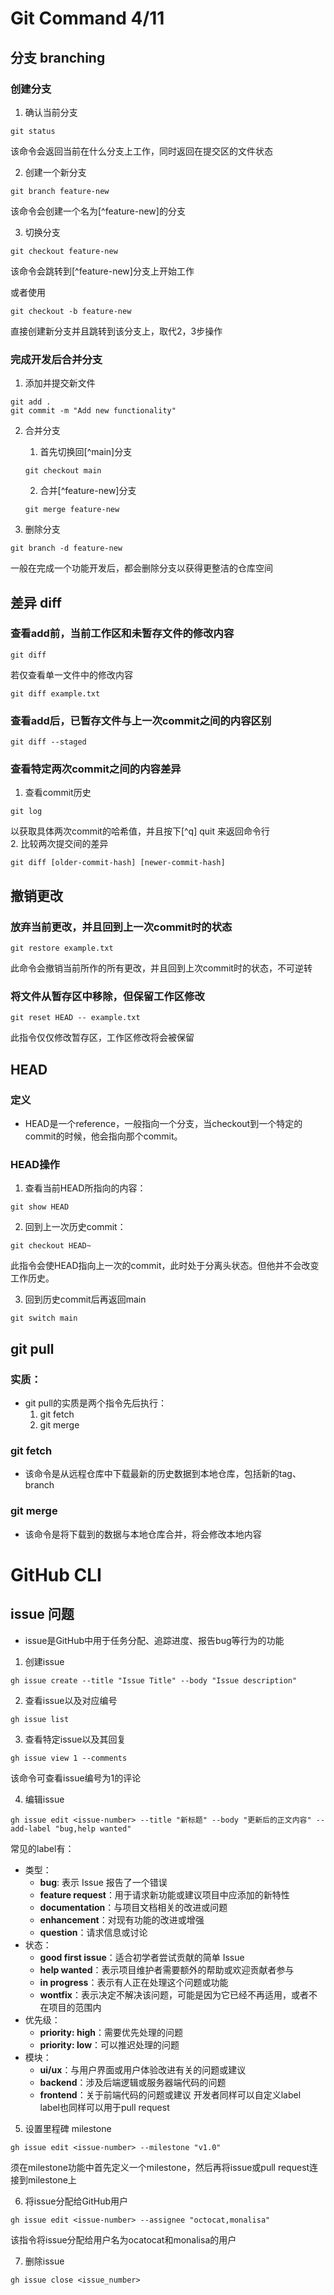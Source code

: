 # Git Command 4/11

## 分支 branching
### 创建分支
1. 确认当前分支
```
git status
```
该命令会返回当前在什么分支上工作，同时返回在提交区的文件状态

2. 创建一个新分支
```
git branch feature-new
```
该命令会创建一个名为[^feature-new]的分支

3. 切换分支
```
git checkout feature-new
```
该命令会跳转到[^feature-new]分支上开始工作

或者使用
```
git checkout -b feature-new
```
直接创建新分支并且跳转到该分支上，取代2，3步操作

### 完成开发后合并分支
1. 添加并提交新文件
```
git add .
git commit -m "Add new functionality"
```

2. 合并分支
    1. 首先切换回[^main]分支
    ```
    git checkout main
    ```
    2. 合并[^feature-new]分支
    ```
    git merge feature-new
    ```

3. 删除分支
```
git branch -d feature-new
```
一般在完成一个功能开发后，都会删除分支以获得更整洁的仓库空间


## 差异 diff
### 查看add前，当前工作区和未暂存文件的修改内容
```
git diff
```
若仅查看单一文件中的修改内容
```
git diff example.txt
```

### 查看add后，已暂存文件与上一次commit之间的内容区别
```
git diff --staged
```

### 查看特定两次commit之间的内容差异
1. 查看commit历史
```
git log
```
以获取具体两次commit的哈希值，并且按下[^q] quit 来返回命令行  
2. 比较两次提交间的差异
```
git diff [older-commit-hash] [newer-commit-hash]
```

## 撤销更改
### 放弃当前更改，并且回到上一次commit时的状态
```
git restore example.txt
```
此命令会撤销当前所作的所有更改，并且回到上次commit时的状态，不可逆转

### 将文件从暂存区中移除，但保留工作区修改
```
git reset HEAD -- example.txt
```
此指令仅仅修改暂存区，工作区修改将会被保留

## HEAD
### 定义
* HEAD是一个reference，一般指向一个分支，当checkout到一个特定的commit的时候，他会指向那个commit。
### HEAD操作
1. 查看当前HEAD所指向的内容：
```
git show HEAD
```
2. 回到上一次历史commit：
```
git checkout HEAD~
```
此指令会使HEAD指向上一次的commit，此时处于分离头状态。但他并不会改变工作历史。

3. 回到历史commit后再返回main
```
git switch main
```

## git pull
### 实质：
* git pull的实质是两个指令先后执行：
    1. git fetch
    2. git merge

### git fetch
* 该命令是从远程仓库中下载最新的历史数据到本地仓库，包括新的tag、branch

### git merge
* 该命令是将下载到的数据与本地仓库合并，将会修改本地内容

# GitHub CLI
## issue 问题
* issue是GitHub中用于任务分配、追踪进度、报告bug等行为的功能
1. 创建issue
```
gh issue create --title "Issue Title" --body "Issue description"
```

2. 查看issue以及对应编号
```
gh issue list
```

3. 查看特定issue以及其回复
```
gh issue view 1 --comments
```
该命令可查看issue编号为1的评论

4. 编辑issue
```
gh issue edit <issue-number> --title "新标题" --body "更新后的正文内容" --add-label "bug,help wanted"
```
常见的label有：
* 类型：
    * **bug**: 表示 Issue 报告了一个错误
    * **feature request**：用于请求新功能或建议项目中应添加的新特性
    * **documentation**：与项目文档相关的改进或问题
    * **enhancement**：对现有功能的改进或增强
    * **question**：请求信息或讨论
* 状态：
    * **good first issue**：适合初学者尝试贡献的简单 Issue
    * **help wanted**：表示项目维护者需要额外的帮助或欢迎贡献者参与
    * **in progress**：表示有人正在处理这个问题或功能
    * **wontfix**：表示决定不解决该问题，可能是因为它已经不再适用，或者不在项目的范围内
* 优先级：
    * **priority: high**：需要优先处理的问题
    * **priority: low**：可以推迟处理的问题
* 模块：
    * **ui/ux**：与用户界面或用户体验改进有关的问题或建议
    * **backend**：涉及后端逻辑或服务器端代码的问题
    * **frontend**：关于前端代码的问题或建议
开发者同样可以自定义label  
label也同样可以用于pull request

5. 设置里程碑 milestone
```
gh issue edit <issue-number> --milestone "v1.0"
```
须在milestone功能中首先定义一个milestone，然后再将issue或pull request连接到milestone上

6. 将issue分配给GitHub用户
```
gh issue edit <issue-number> --assignee "octocat,monalisa"
```
该指令将issue分配给用户名为ocatocat和monalisa的用户

7. 删除issue
```
gh issue close <issue_number>
```
